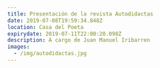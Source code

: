 ```yaml
---
title: Presentación de la revista Autodidactas
date: 2019-07-08T19:59:34.848Z
location: Casa del Poeta
expirydate: 2019-07-11T22:00:20.098Z
description: A cargo de Juan Manuel Iribarren
images:
  - /img/autodidactas.jpg
---
```



